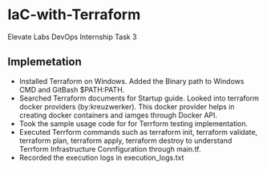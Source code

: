 # IaC-with-Terraform

Elevate Labs DevOps Internship Task 3

## Implemetation

- Installed Terraform on Windows. Added the Binary path to Windows CMD and GitBash $PATH:PATH.
- Searched Terraform documents for Startup guide. Looked into terraform docker providers (by:kreuzwerker). This docker provider helps in creating docker containers and iamges through Docker API. 
- Took the sample usage code for for Terrform testing implementation.
- Executed Terrform commands such as terraform init, terraform validate, terraform plan, terraform apply, terraform destroy to understand Terrform Infrastructure Connfiguration through main.tf. 
- Recorded the execution logs in execution_logs.txt